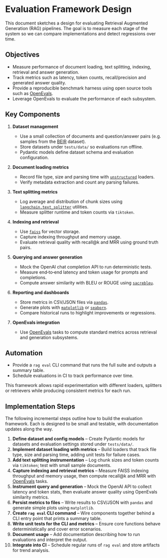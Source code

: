 # Evaluation Framework Design

This document sketches a design for evaluating Retrieval Augmented Generation (RAG) pipelines.
The goal is to measure each stage of the system so we can compare implementations and detect
regressions over time.

## Objectives
- Measure performance of document loading, text splitting, indexing, retrieval and answer generation.
- Track metrics such as latency, token counts, recall/precision and generated answer quality.
- Provide a reproducible benchmark harness using open source tools such as
  [OpenEvals](https://github.com/open-evals/openevals).
- Leverage OpenEvals to evaluate the performance of each subsystem.

## Key Components
1. **Dataset management**
   - Use a small collection of documents and question/answer pairs (e.g. samples from the [BEIR](https://github.com/beir-datasets/beir) dataset).
   - Store datasets under `tests/data/` so evaluations run offline.
   - Pydantic models define dataset schema and evaluation configuration.

2. **Document loading metrics**
   - Record file type, size and parsing time with [`unstructured`](https://github.com/Unstructured-IO/unstructured) loaders.
   - Verify metadata extraction and count any parsing failures.

3. **Text splitting metrics**
   - Log average and distribution of chunk sizes using [`langchain.text_splitter`](https://python.langchain.com/) utilities.
   - Measure splitter runtime and token counts via `tiktoken`.

4. **Indexing and retrieval**
   - Use [`faiss`](https://github.com/facebookresearch/faiss) for vector storage.
   - Capture indexing throughput and memory usage.
   - Evaluate retrieval quality with recall@k and MRR using ground truth pairs.

5. **Querying and answer generation**
   - Mock the OpenAI chat completion API to run deterministic tests.
   - Measure end‑to‑end latency and token usage for prompts and completions.
   - Compute answer similarity with BLEU or ROUGE using [`sacrebleu`](https://github.com/mjpost/sacrebleu).

6. **Reporting and dashboards**
   - Store metrics in CSV/JSON files via [`pandas`](https://pandas.pydata.org/).
   - Generate plots with [`matplotlib`](https://matplotlib.org/) or [`seaborn`](https://seaborn.pydata.org/).
   - Compare historical runs to highlight improvements or regressions.
7. **OpenEvals integration**
   - Use [OpenEvals](https://github.com/open-evals/openevals) tasks to compute
     standard metrics across retrieval and generation subsystems.

## Automation
- Provide a `rag eval` CLI command that runs the full suite and outputs a summary table.
- Schedule evaluations in CI to track performance over time.

This framework allows rapid experimentation with different loaders, splitters or retrievers while
producing consistent metrics for each run.

## Implementation Steps

The following incremental steps outline how to build the evaluation framework. Each is designed to be small and testable, with documentation updates along the way.

1. **Define dataset and config models** – Create Pydantic models for datasets and evaluation settings stored under `tests/data/`.
2. **Implement dataset loading with metrics** – Build loaders that track file type, size and parsing time, adding unit tests for failure cases.
3. **Add text splitting instrumentation** – Log chunk sizes and token counts via `tiktoken`; test with small sample documents.
4. **Capture indexing and retrieval metrics** – Measure FAISS indexing throughput
   and memory usage, then compute recall@k and MRR with
   [OpenEvals](https://github.com/open-evals/openevals) tasks.
5. **Instrument query and generation** – Mock the OpenAI API to collect latency
   and token stats, then evaluate answer quality using OpenEvals similarity
   metrics.
6. **Persist metrics to files** – Write results to CSV/JSON with `pandas` and generate simple plots using `matplotlib`.
7. **Create `rag eval` CLI command** – Wire components together behind a CLI entry point that prints a summary table.
8. **Write unit tests for the CLI and metrics** – Ensure core functions behave deterministically and cover error scenarios.
9. **Document usage** – Add documentation describing how to run evaluations and interpret the output.
10. **Integrate into CI** – Schedule regular runs of `rag eval` and store artifacts for trend analysis.

